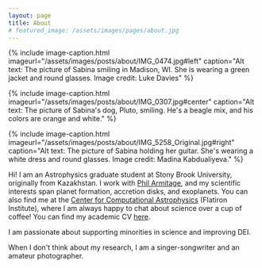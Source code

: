 ```yaml
---
layout: page
title: About
# featured_image: /assets/images/pages/about.jpg
---
```

<script>
  $(document).ready(function() {
  setTimeout(function() { $("#preloader").fadeOut(1500); }, 100)
});
</script>

{% include image-caption.html imageurl="/assets/images/posts/about/IMG_0474.jpg#left" caption="Alt text: The picture of Sabina smiling in Madison, WI. She is wearing a green jacket and round glasses. Image credit: Luke Davies" %}

{% include image-caption.html imageurl="/assets/images/posts/about/IMG_0307.jpg#center" caption="Alt text: The picture of Sabina's dog, Pluto, smiling. He's a beagle mix, and his colors are orange and white." %}

{% include image-caption.html imageurl="/assets/images/posts/about/IMG_5258_Original.jpg#right" caption="Alt text: The picture of Sabina holding her guitar. She's wearing a white dress and round glasses. Image credit: Madina Kabdualiyeva." %}

Hi! I am an Astrophysics graduate student at Stony Brook University, originally from Kazakhstan. I work with [Phil Armitage](http://www.astro.sunysb.edu/parmitage/), and my scientific interests span planet formation, accretion disks, and exoplanets. You can also find me at the [Center for Computational Astrophysics](https://www.simonsfoundation.org/flatiron/center-for-computational-astrophysics) (Flatiron Institute), where I am always happy to chat about science over a cup of coffee! You can find my academic CV <a href="/CV/cv_Sabina_Sagynbayeva.pdf" target="_blank">here</a>.

I am passionate about supporting minorities in science and improving DEI. 

When I don't think about my research, I am a singer-songwriter and an amateur photographer.


<!-- >The world always seems brighter when you’ve just made something that wasn’t there before. <cite>Neil Gaiman</cite> -->
<!-- 
As a hobby, Daniel authors the most influential JavaScript blog in Lithuania with over 100,000 page views a month. He lives in Vilnius with his beautiful wife, two boys and one girl.

*Thank You for reading!* -->